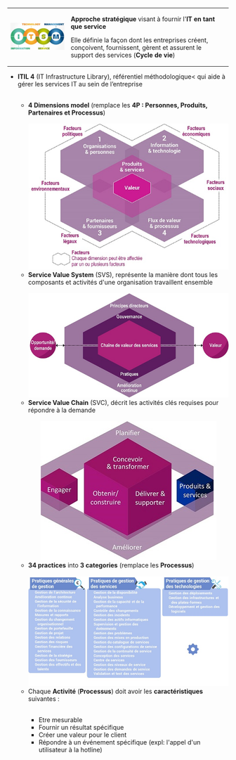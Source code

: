 <table>
	<tr>
		<td><img src="../images/itsm.png" width="350"/></td>
		<td>
			<p><b>Approche stratégique</b> visant à fournir l'<b>IT en tant que service</b></p>
			<p>Elle définie la façon dont les entreprises créent, conçoivent, fournissent, gèrent et assurent le support des services (<b>Cycle de vie</b>)</p></td>
	</tr>
</table>
<ul>
	<li><b>ITIL 4</b> (IT Infrastructure Library), référentiel méthodologique< qui aide à gérer les services IT au sein de l’entreprise</li>
	<br>
	<ul>
		<li><b>4 Dimensions model</b> (remplace les <b>4P : Personnes, Produits, Partenaires et Processus</b>)</li>
		<br>
		<div align="center">
			<img src="../images/itil-4dimensions.jpg"/>
		</div>
		<li><b>Service Value System</b> (SVS), représente la manière dont tous les composants et activités d'une organisation travaillent ensemble</li>
		<br>
		<div align="center">
			<img src="../images/itil-svs.jpg"/>
		</div>
		<li><b>Service Value Chain</b> (SVC), décrit les activités clés requises pour répondre à la demande</li>
		<br>
		<div align="center">
			<img src="../images/itil-svc.jpg"/>
		</div>
		<li><b>34 practices</b> into <b>3 categories</b> (remplace les <b>Processus</b>)</li>
		<br>
		<div align="center">
			<img src="../images/itil-practices.jpg"/>
		</div>
	<li>Chaque <b>Activité</b> (<b>Processus</b>) doit avoir les <b>caractéristiques</b> suivantes :</li>
		<br>
		<ul>
			<li>Etre mesurable</li>
			<li>Fournir un résultat spécifique</li>
			<li>Créer une valeur pour le client</li>
			<li>Répondre à un événement spécifique (expl: l'appel d'un utilisateur à la hotline)</li>
		</ul>
	</ul
</ul>
